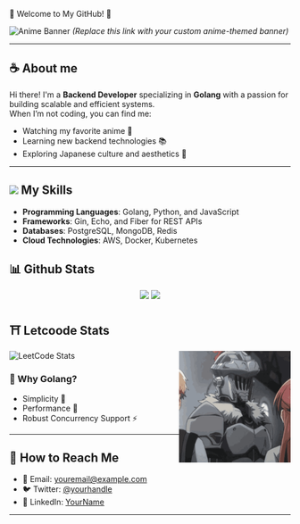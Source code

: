 🌸 Welcome to My GitHub! 🌸

![Anime Banner]([https://imgur.com/l6iMagD])
*(Replace this link with your custom anime-themed banner)*

---

## **☕ About me**
Hi there! I'm a **Backend Developer** specializing in **Golang** with a passion for building scalable and efficient systems.  
When I’m not coding, you can find me:  
- Watching my favorite anime 🎥  
- Learning new backend technologies 📚  
- Exploring Japanese culture and aesthetics 🎎  

---

## <img src="https://user-images.githubusercontent.com/74038190/212284087-bbe7e430-757e-4901-90bf-4cd2ce3e1852.gif" width="20"> My Skills  

- **Programming Languages**: Golang, Python, and JavaScript  
- **Frameworks**: Gin, Echo, and Fiber for REST APIs  
- **Databases**: PostgreSQL, MongoDB, Redis  
- **Cloud Technologies**: AWS, Docker, Kubernetes  
## **📊 Github Stats**
<!-- <div><a href="https://github.com/Wefdzen"><img width="100" src="https://cdn.discordapp.com/attachments/1077108830862839848/1107004077621125240/105017051_p13.png"></a><div> -->
<p align="center"><img width="50%" src="https://github-readme-stats.vercel.app/api?username=Wefdzen&show_icons=true&count_private=true&theme=react&hide_border=true&bg_color=0D1117"/> <img width="45%" src="https://github-readme-stats.vercel.app/api/top-langs/?username=MiyagawaMizu&show_icons=true&count_private=true&theme=react&hide_border=true&bg_color=0D1117&layout=compact"/>
</p>

## ⛩️ **Letcoode Stats**
<a href="https://github.com/Wefdzen"><img align="right" width="200" src="./think-goblin-slayer.gif"></a>
![LeetCode Stats](https://leetcard.jacoblin.cool/wefdzen?theme=nord&font=Chivo)



### 🌸 Why Golang?  
- Simplicity 🌱  
- Performance 🚀  
- Robust Concurrency Support ⚡  

---

## 📂 How to Reach Me  
- 📧 Email: [youremail@example.com](mailto:youremail@example.com)  
- 🐦 Twitter: [@yourhandle](https://twitter.com/yourhandle)  
- 💼 LinkedIn: [YourName](https://linkedin.com/in/yourname)  

---

